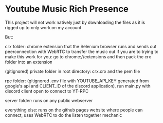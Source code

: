 # Youtube Music Rich Presence

This project will not work natively just by downloading the files as it is rigged up to only work on my account

But:

crx folder: chrome extension that the Selenium browser runs and sends out peerconnection with WebRTC to transfer the music out
if you are to trying to make this work for you: go to chrome://extensions and then pack the crx folder into an extension

(gitignored) private folder in root directory: crx.crx and the pem file

rpc folder: (gitignored .env file with YOUTUBE_API_KEY generated from google's api and CLIENT_ID of the discord application), run main.py with discord client open to connect to YT-RPC

server folder: runs on any public webserver

everything else: runs on the github pages website where people can connect, uses WebRTC to do the listen together mechanic

